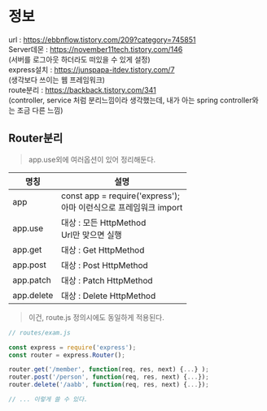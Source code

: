 # 정보

url : https://ebbnflow.tistory.com/209?category=745851 <br>
Server데몬 : https://november11tech.tistory.com/146 <br>
(서버를 로그아웃 하더라도 떠있을 수 있게 설정)<br>
express설치 : https://junspapa-itdev.tistory.com/7 <br>
(생각보다 쓰이는 웹 프레임워크)<br>
route분리 : https://backback.tistory.com/341 <br>
(controller, service 처럼 분리느낌이라 생각했는데, 내가 아는 spring controller와는 조금 다른 느낌) <br>

## Router분리
> app.use외에 여러옵션이 있어 정리해둔다.<br>

|명칭|설명|
|--|--|
|app| const app = require('express'); <br>아마 이런식으로 프레임워크 import |
|app.use | 대상 : 모든 HttpMethod<br>Url만 맞으면 실행 |
|app.get | 대상 : Get HttpMethod |
|app.post | 대상 : Post HttpMethod |
|app.patch | 대상 : Patch HttpMethod |
|app.delete | 대상 : Delete HttpMethod |

> 이건, route.js 정의시에도 동일하게 적용된다. <br>

```javascript
// routes/exam.js

const express = require('express');
const router = express.Router();

router.get('/member', function(req, res, next) {...} );
router.post('/person', function(req, res, next) {...});
router.delete('/aabb', function(req, res, next) {...});

// ... 이렇게 쓸 수 있다.

```
